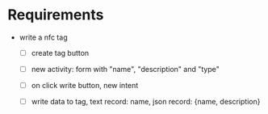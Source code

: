 # Requirements
  - write a nfc tag
    - [ ] create tag button
    - [ ] new activity: form with "name", "description" and "type"
    - [ ] on click write button, new intent
    - [ ] write data to tag, text record: name, json record: {name, description}

